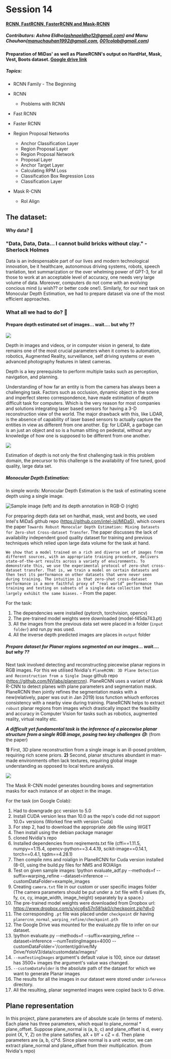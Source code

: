 # Session 14

#### <u>RCNN, FastRCNN, FasterRCNN and Mask-RCNN</u>

##### *Contributors: Ashna Eldho(ashnaeldho12@gmail.com) and Manu Chauhan(manuchauhan1992@gmail.com, 001colab@gmail.com)*

**Preparation of MiDas' as well as PlaneRCNN's output on HardHat, Mask, Vest, Boots dataset.  [Google drive link](https://drive.google.com/drive/folders/14ZG4-izFkrhuCIPfxzrq5rf-o5nqETLg?usp=sharing)**

##### **Topics:**

- RCNN Family - The Beginning

- RCNN

  - Problems with RCNN

- Fast RCNN

- Faster RCNN

- Region Proposal Networks

  - Anchor Classification Layer
  - Region Proposal Layer
  - Region Proposal Network
  - Proposal Layer
  - Anchor Target Layer
  - Calculating RPM Loss
  - Classification Box Regression Loss
  - Classification Layer

- Mask R-CNN

  - RoI Align

  

## The dataset:

#### Why data? 🤨

### "Data, Data, Data... I cannot build bricks without clay." - Sherlock Holmes

Data is an indespensable part of our lives and modern technological innovation, be it healthcare, autonomous driving systems, robots, speech tranlation, text summarization or the over whelming power of GPT-3, for all those to work at an acceptable level of accuracy, one needs very large volume of data. Moreover, computers do not come with an evolving concious mind (u wish?? or better code one!). Similarly, for our next task on Monocular Depth Estimation, we had to prepare dataset via one of the most efficient approaches.


### What all we had to do? 🤔

#### Prepare depth estimated set of images... wait.... but why ??

![](https://miro.medium.com/max/2363/1*k15IG4yYYk_cgsmXMNpeBg.jpeg)

Depth in images and videos, or in computer vision in general, to date remains one of the most crucial parameters when it comes to automation, robotics, Augmented Reality, surveillance, self driving systems or even advanced photography features in latest cameras.

Depth is a key prerequisite to perform multiple tasks such as perception, navigation, and planning.

Understanding of how far an entity is from the camera has always been a challenging task. Factors such as occlusion, dynamic object in the scene and imperfect stereo correspondence, have made estimation of depth difficult task for computers. Which is the very reason for most companies and solutions integrating laser based sensors for having a 3-D reconstruction view of the world. The major drawback with this, like LiDAR, is the absence of capability of laser based sensors to actually capture the entities in view as different from one another. Eg: for LiDAR, a garbage can is an just an object and so is a human sitting on pedestal, without any knowledge of how one is supposed to be different from one another.

![](https://miro.medium.com/max/770/1*P1bTz2TsAmAjjvienVxtIw.jpeg)

Estimation of depth is not only the first challenging task in this problem domain, the precursor to this challenge is the availability of fine tuned, good quality, large data set.

##### Monocular Depth Estimation:
In simple words: Monocular Depth Estimation is the task of estimating scene depth using a single image.

![Sample image (left) and its depth annotation in RGB-D (right)](https://miro.medium.com/max/875/1*4PH2J5iGG1wgnIj4XzQEmg.jpeg)

For preparing depth data set on hardhat, mask, vest and boots, we used Intel's MiDaS github repo (https://github.com/intel-isl/MiDaS), which covers the paper `Towards Robust Monocular Depth Estimation: Mixing Datasets for Zero-shot Cross-dataset Transfer`. The paper discusses the lack of availability independent good quality dataset for training and previous techniques which relied upon large data volume for the task at hand.

`We show that a model trained on a rich and diverse set of images from different sources, with an appropriate training procedure, delivers state-of-the-art results across a variety of environments. To demonstrate this, we use the experimental protocol of zero-shot cross-dataset transfer. That is, we train a model on certain datasets and then test its performance on other datasets that were never seen during training. The intuition is that zero-shot cross-dataset performance is a more faithful proxy of “real world” performance than training and testing on subsets of a single data collection that largely exhibit the same biases.` - From the paper.

For the task:
1) The dependencies were installed (pytorch, torchvision, opencv)
2) The pre-trained model weights were downloaded (model-f45da743.pt)
3) All the images from the previous data set were placed in a folder (`input folder`) and run.py was used.
4) All the inverse depth predicted images are places in `output` folder


##### Prepare dataset for Planar regions segmented on our images... wait.... but why ??
Next task involved detecting and reconstructing piecewise planar regions in RGB images. For this we utilised Nvidia's `PlaneRCNN: 3D Plane Detection and Reconstruction from a Single Image` github repo (https://github.com/NVlabs/planercnn). PlaneRCNN uses a variant of Mask R-CNN to detect planes with plane parameters and segmentation mask.
PlaneRCNN then jointly refines the segmentation masks with a new(relatively, paper was out in Jan 2019) loss function whiuch enforces consistency with a nearby view during training. PlaneRCNN helps to extract `robust` planar regions from images which drastically impact the feasibility and accuracy in Computer Vision for tasks such as robotics, augmented reality, virtual reality etc. 

***A difficult yet fundamental task is the inference of a piecewise planar structure from a single RGB image, posing two key challenges 😥:*** (from the paper)

**1)** First, 3D plane reconstruction from a single image is an ill-posed problem, requiring rich scene priors.
**2)** Second, planar structures abundant in man-made environments often lack textures, requiring global image understanding as opposed to local texture analysis.

![](https://research.nvidia.com/sites/default/files/publications/planercnn.jpg)

The Mask R-CNN model generates bounding boxes and segmentation masks for each instance of an object in the image.

For the task (on Google Colab):
1) Had to downgrade gcc version to 5.0
2) Install CUDA version less than 10.0 as the repo's code did not support 10.0+ versions (Worked fine with version Cuda)
3) For step 2, had to download the appropriate .deb file using WGET
4) Then install using the debian package manager
5) cloned Nvidia's repo
6) Installed dependencies from reqirements.txt file (cffi==1.11.5, numpy==1.15.4, opencv-python==3.4.4.19, scikit-image==0.14.1, torch==0.4.1, tqdm==4.28.1)
7) Then compile nms and roialign in PlaneRCNN for Cuda version installed (8-0), using the build.py files for NMS and ROIAlign
8) Test on given sample images: !python evaluate_adf.py --methods=f --suffix=warping_refine --dataset=inference --customDataFolder=example_images
9) Creating `camera.txt` file in our custom or user specific images folder (The camera parameters should be put under a .txt file with 6 values (fx, fy, cx, cy, image_width, image_height) separately by a space.)
10) The pre-trained model weights were downloaded from Dropbox url: https://www.dropbox.com/s/yjcg6s57n581sk0/checkpoint.zip?dl=0
11) The corresponding `.pt` file was placed under `checkpoint` dir having `planercnn_normal_warping_refine/checkpoint.pth`
12) The Google Drive was mounted for the evaluate.py file to infer on our dataset.
13) !python evaluate.py --methods=f --suffix=warping_refine --dataset=inference --numTestingImages=4000 --customDataFolder='/content/gdrive/My Drive/YoloV3/data/customdata/images/'
14) `--numTestingImages` argument's default value is 100, since our dataset has 3500+ images the argument's value was changed.
15) `--customDataFolder` is the absolute path of the dataset for which we want to generate Planar images
16) The results for all the images in our dataset were stored under `inference` directory.
17) All the resulting, planar segmented images were copied back to G drive.

**Plane representation**
-----------------------------
In this project, plane parameters are of absolute scale (in terms of meters). Each plane has three parameters, which equal to plane_normal * plane_offset. Suppose plane_normal is (a, b, c) and plane_offset is d, every point (X, Y, Z) on the plane satisfies, aX + bY + cZ = d. Then plane parameters are (a, b, c)*d. Since plane normal is a unit vector, we can extract plane_normal and plane_offset from their multiplication. (from Nvidia's repo)












